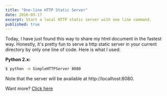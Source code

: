 ```yaml
---
title: "One-line HTTP Static Server"
date: 2016-03-17
excerpt: Start a local HTTP static server with one line command.
published: true
---
```


Today, I have just found this way to share my html document in the fastest way.
Honestly, it's pretty fun to serve a http static server in your current directory by only one line of code. Here is what I used:

**Python 2.x:**

```bash
$ python -m SimpleHTTPServer 8080
```

Note that the server will be available at http://localhost:8080.

Want more? [Click here](https://gist.github.com/willurd/5720255)
